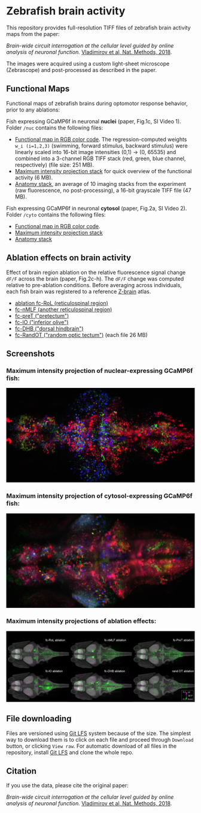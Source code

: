 # Zebrafish brain activity
This repository provides full-resolution TIFF files of zebrafish brain activity maps from the paper:

*Brain-wide circuit interrogation at the cellular level guided by online analysis of neuronal function.* [Vladimirov et al, Nat. Methods, 2018]().

The images were acquired using a custom light-sheet microscope (Zebrascope) and post-processed as described in the paper.

## Functional Maps
Functional maps of zebrafish brains during optomotor response behavior, prior to any ablations: 

Fish expressing GCaMP6f in neuronal **nuclei** (paper, Fig.1c, SI Video 1).
Folder `/nuc` contains the following files:
  * [Functional map in RGB color code](/nuc/CompositeRGB-gamma0.5-w_range(0-1)-16bit-scaled.tif.zip). The regression-computed weights `w_i (i=1,2,3)` (swimming, forward stimulus, backward stimulus) were linearly scaled into 16-bit image intensities (0,1) -> (0, 65535) and combined into a 3-channel RGB TIFF stack (red, green, blue channel, respectively) (file size: 251 MB).
  * [Maximum intensity projection stack](/nuc/MIP_CompositeRGB-w_max0p46.tif) for quick overview of the functional activity (6 MB).
  * [Anatomy stack](/nuc/Anatomy-16bit-scaled.tif.zip), an average of 10 imaging stacks from the experiment (raw fluorescence, no post-processing), a 16-bit grayscale TIFF file (47 MB).


Fish expressing GCaMP6f in neuronal **cytosol** (paper, Fig.2a, SI Video 2).
Folder `/cyto` contains the following files:
  * [Functional map in RGB color code](/cyto/CompositeRGB-gamma0.5-w_range(0-1)-16bit-scaled.tif.zip).
  * [Maximum intensity projection stack](/cyto/MIP-CompositeRGB-gamma0.5-w_max0.46.tif)
  * [Anatomy stack](/cyto/Anatomy-16bit-scaled.tif.zip)
 
## Ablation effects on brain activity 
Effect of brain region ablation on the relative fluorescence signal change `dF/F` across the brain (paper, Fig.2c-h). The `dF/F` change was computed relative to pre-ablation conditions. Before averaging across individuals, each fish brain was registered to a reference [Z-brain](http://engertlab.fas.harvard.edu/Z-Brain/#/home) atlas.

  * [ablation fc-RoL (reticulospinal region)](/ablationEffects_dFF/C-ablation_RoL-dFFchange(magenta-green)-Zbrain(gray).tif.zip) 
  * [fc-nMLF (another reticulospinal region)](/ablationEffects_dFF/D-ablation_nMLF-dFFchange(magenta-green)-Zbrain(gray).tif.zip)
  * [fc-preT ("pretectum")](/ablationEffects_dFF/E-ablation_PreT-dFFchange(magenta-green)-Zbrain(gray).tif.zip)
  * [fc-IO ("inferior olive")](/ablationEffects_dFF/F-ablation_IO-dFFchange(magenta-green)-Zbrain(gray).tif.zip)
  * [fc-DHB ("dorsal hindbrain")](/ablationEffects_dFF/G-ablation_DHB-dFFchange(magenta-green)-Zbrain(gray).tif.zip)
  * [fc-RandOT ("random optic tectum")](/ablationEffects_dFF/H-ablation_randOT-dFFchange(magenta-green)-Zbrain(gray).tif.zip)
(each file 26 MB)

## Screenshots 
### Maximum intensity projection of nuclear-expressing GCaMP6f fish:
![nuclear-expressing GCaMP6f fish (paper Fig.1c, SI Video 1)](/functionalMaps/nuc/MIP_CompositeRGB-w_max0p46-scale0.5.png "nuclear-expressing GCaMP6f")

### Maximum intensity projection of cytosol-expressing GCaMP6f fish:
![cytosol-expressing GCaMP6f fish (paper SI Video 2)](/functionalMaps/cyto/MIP-CompositeRGB-gamma0.5-w_max0.46-scale0.5.png "cytosol-expressing GCaMP6f")

### Maximum intensity projections of ablation effects:
![Ablation Effects in dF/F (Figure 2)](/ablationEffects_dFF/combined-dFFeffect-allAreas.png "ablation effects")

## File downloading
Files are versioned using [Git LFS](https://git-lfs.github.com/) system because of the size. The simplest way to download them is to click on each file and proceed through `Download` button, or clicking `View raw`. For automatic download of all files in the repository, install [Git LFS](https://git-lfs.github.com/) and clone the whole repo.

## Citation
If you use the data, please cite the original paper:

*Brain-wide circuit interrogation at the cellular level guided by online analysis of neuronal function.* [Vladimirov et al, Nat. Methods, 2018]().